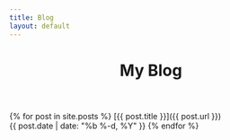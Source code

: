 ```yaml
---
title: Blog
layout: default
---
```


<header>
  <h1>My Blog</h1>
</header>

{% for post in site.posts %}
  [{{ post.title }}]({{ post.url }})  
  {{ post.date | date: "%b %-d, %Y" }}
{% endfor %}
